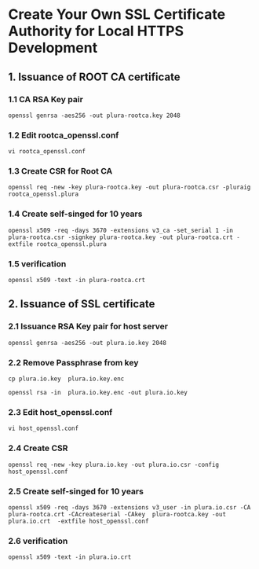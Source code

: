 # Create Your Own SSL Certificate Authority for Local HTTPS Development
   
## 1. Issuance of ROOT CA certificate


### 1.1 CA RSA Key pair

    openssl genrsa -aes256 -out plura-rootca.key 2048
    
### 1.2 Edit rootca_openssl.conf

    vi rootca_openssl.conf
    
### 1.3 Create CSR for Root CA

    openssl req -new -key plura-rootca.key -out plura-rootca.csr -pluraig rootca_openssl.plura
    
### 1.4 Create self-singed for 10 years

    openssl x509 -req -days 3670 -extensions v3_ca -set_serial 1 -in plura-rootca.csr -signkey plura-rootca.key -out plura-rootca.crt -extfile rootca_openssl.plura
    
### 1.5 verification

    openssl x509 -text -in plura-rootca.crt
    
## 2. Issuance of SSL certificate


### 2.1 Issuance RSA Key pair for host server

    openssl genrsa -aes256 -out plura.io.key 2048
    
### 2.2 Remove Passphrase from key

    cp plura.io.key  plura.io.key.enc
    
    openssl rsa -in  plura.io.key.enc -out plura.io.key

### 2.3 Edit host_openssl.conf

    vi host_openssl.conf
    
### 2.4 Create CSR

    openssl req -new -key plura.io.key -out plura.io.csr -config host_openssl.conf
    
### 2.5 Create self-singed for 10 years

    openssl x509 -req -days 3670 -extensions v3_user -in plura.io.csr -CA plura-rootca.crt -CAcreateserial -CAkey  plura-rootca.key -out plura.io.crt  -extfile host_openssl.conf
    
### 2.6 verification

    openssl x509 -text -in plura.io.crt
